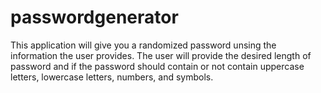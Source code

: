 # passwordgenerator
This application will give you a randomized password unsing the information the user provides.
The user will provide the desired length of password and if the password should contain or not contain uppercase letters, lowercase letters, numbers, and symbols.
